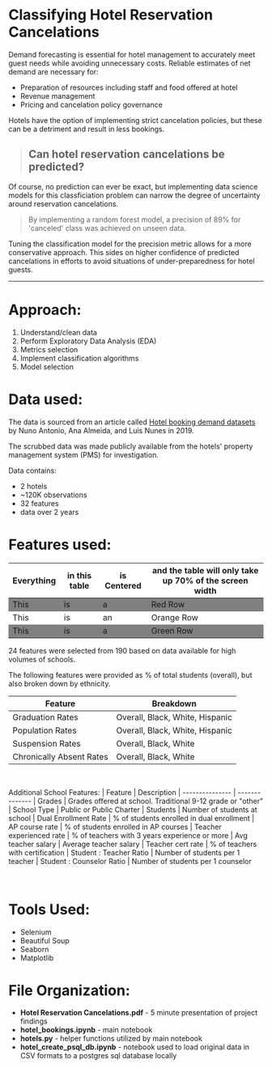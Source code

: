 # Classifying Hotel Reservation Cancelations

Demand forecasting is essential for hotel management to accurately meet guest needs while avoiding unnecessary costs. Reliable estimates of net demand are necessary for:
- Preparation of resources including staff and food offered at hotel
- Revenue management
- Pricing and cancelation policy governance

Hotels have the option of implementing strict cancelation policies, but these can be a detriment and result in less bookings.

>## Can hotel reservation cancelations be predicted?

Of course, no prediction can ever be exact, but implementing data science models for this classficiation problem can narrow the degree of uncertainty around reservation cancelations.

>By implementing a random forest model, a precision of 89% for 'canceled' class was achieved on unseen data.

Tuning the classification model for the precision metric allows for a more conservative approach. This sides on higher confidence of predicted cancelations in efforts to avoid situations of under-preparedness for hotel guests.

---
# Approach:

1. Understand/clean data
2. Perform Exploratory Data Analysis (EDA)
3. Metrics selection
4. Implement classification algorithms
4. Model selection

# Data used:

The data is sourced from an article called [Hotel booking demand datasets](https://www.sciencedirect.com/science/article/pii/S2352340918315191#bib6) by Nuno Antonio, Ana Almeida, and Luis Nunes in 2019.

The scrubbed data was made publicly available from the hotels' property management system (PMS) for investigation.

Data contains:
- 2 hotels
- ~120K observations
- 32 features
- data over 2 years

# Features used:

<style>
.heatMap {
}
.heatMap th {
background: white;
}
.heatMap tr:nth-child(1) { background: grey; }
.heatMap tr:nth-child(2) { background: white; }
.heatMap tr:nth-child(3) { background: grey; }
</style>

<div class="heatMap">

| Everything | in this table | is Centered |  and the table will only take up 70% of the screen width  |
| -- | -- | -- | -- |
| This | is | a | Red Row |
| This | is | an | Orange Row |
| This | is | a | Green Row |

</div>

24 features were selected from 190 based on data available for high volumes of schools.

The following features were provided as % of total students (overall), but also broken down by ethnicity.

| Feature | Breakdown
| --------------- | --------------
| Graduation Rates | Overall, Black, White, Hispanic
| Population Rates | Overall, Black, White, Hispanic
| Suspension Rates | Overall, Black, White
| Chronically Absent Rates | Overall, Black, White
<br/>

Additional School Features:
| Feature | Description
| --------------- | --------------
| Grades | Grades offered at school. Traditional 9-12 grade or "other"
| School Type | Public or Public Charter
| Students | Number of students at school
| Dual Enrollment Rate | % of students enrolled in dual enrollment
| AP course rate | % of students enrolled in AP courses
| Teacher experienced rate | % of teachers with 3 years experience or more
| Avg teacher salary | Average teacher salary
| Teacher cert rate | % of teachers with certification
| Student : Teacher Ratio | Number of students per 1 teacher
| Student : Counselor Ratio | Number of students per 1 counselor

<br/>

# Tools Used:

- Selenium
- Beautiful Soup
- Seaborn
- Matplotlib

# File Organization:
- **Hotel Reservation Cancelations.pdf** - 5 minute presentation of project findings
- **hotel_bookings.ipynb** - main notebook
- **hotels.py** - helper functions utilized by main notebook
- **hotel_create_psql_db.ipynb** - notebook used to load original data in CSV formats to a postgres sql database locally
